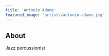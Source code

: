 ```yaml
---
title: 'Antonio Adame'
featured_image: 'artists/antonio-adame.jpg'
---
```


## About

Jazz percussionist
